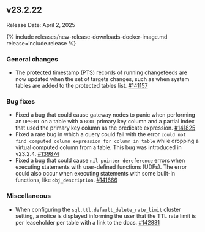 ## v23.2.22

Release Date: April 2, 2025

{% include releases/new-release-downloads-docker-image.md release=include.release %}

<h3 id="v23-2-22-general-changes">General changes</h3>

- The protected timestamp (PTS) records of running changefeeds are now updated when the set of targets changes, such as when system tables are added to the protected tables list.
 [#141157][#141157]

<h3 id="v23-2-22-bug-fixes">Bug fixes</h3>

- Fixed a bug that could cause gateway nodes to panic when performing an `UPSERT` on a table with a `BOOL` primary key column and a partial index that used the primary key column as the predicate expression.
 [#141825][#141825]
- Fixed a rare bug in which a query could fail with the error `could not find computed column expression for column in table` while dropping a virtual computed column from a table. This bug was introduced in v23.2.4.
 [#139874][#139874]
- Fixed a bug that could cause `nil pointer dereference` errors when executing statements with user-defined functions (UDFs). The error could also occur when executing statements with some built-in functions, like `obj_description`.
 [#141666][#141666]

<h3 id="v23-2-22-miscellaneous">Miscellaneous</h3>

- When configuring the `sql.ttl.default_delete_rate_limit` cluster setting, a notice is displayed informing the user that the TTL rate limit is per leaseholder per table with a link to the docs.
 [#142831][#142831]


[#141666]: https://github.com/cockroachdb/cockroach/pull/141666
[#142831]: https://github.com/cockroachdb/cockroach/pull/142831
[#141157]: https://github.com/cockroachdb/cockroach/pull/141157
[#141825]: https://github.com/cockroachdb/cockroach/pull/141825
[#139874]: https://github.com/cockroachdb/cockroach/pull/139874
